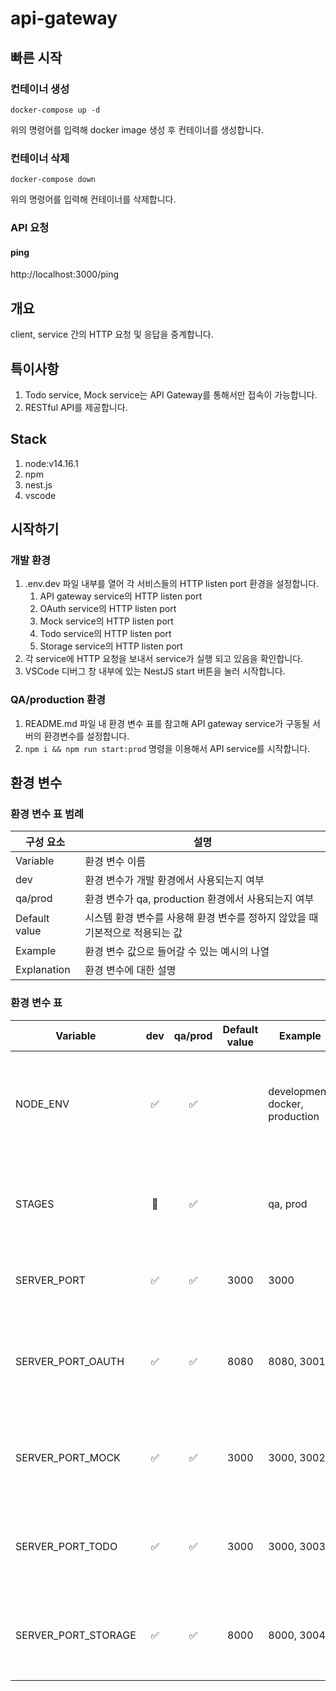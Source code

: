 # api-gateway

## 빠른 시작

### 컨테이너 생성

```
docker-compose up -d
```

위의 명령어를 입력해 docker image 생성 후 컨테이너를 생성합니다.

### 컨테이너 삭제

```
docker-compose down
```

위의 명령어를 입력해 컨테이너를 삭제합니다.

### API 요청

#### ping

http://localhost:3000/ping

## 개요

client, service 간의 HTTP 요청 및 응답을 중계합니다.

## 특이사항

1. Todo service, Mock service는 API Gateway를 통해서만 접속이 가능합니다.
1. RESTful API를 제공합니다.

## Stack

1. node:v14.16.1
1. npm
1. nest.js
1. vscode

## 시작하기

### 개발 환경

1. .env.dev 파일 내부를 열어 각 서비스들의 HTTP listen port 환경을 설정합니다.
   1. API gateway service의 HTTP listen port
   1. OAuth service의 HTTP listen port
   1. Mock service의 HTTP listen port
   1. Todo service의 HTTP listen port
   1. Storage service의 HTTP listen port
1. 각 service에 HTTP 요청을 보내서 service가 실행 되고 있음을 확인합니다.
1. VSCode 디버그 창 내부에 있는 NestJS start 버튼을 눌러 시작합니다.

### QA/production 환경

1. README.md 파일 내 환경 변수 표를 참고해 API gateway service가 구동될 서버의 환경변수를 설정합니다.
1. `npm i && npm run start:prod` 명령을 이용해서 API service를 시작합니다.

## 환경 변수

### 환경 변수 표 범례

| 구성 요소     | 설명                                                                          |
| ------------- | ----------------------------------------------------------------------------- |
| Variable      | 환경 변수 이름                                                                |
| dev           | 환경 변수가 개발 환경에서 사용되는지 여부                                     |
| qa/prod       | 환경 변수가 qa, production 환경에서 사용되는지 여부                           |
| Default value | 시스템 환경 변수를 사용해 환경 변수를 정하지 않았을 때 기본적으로 적용되는 값 |
| Example       | 환경 변수 값으로 들어갈 수 있는 예시의 나열                                   |
| Explanation   | 환경 변수에 대한 설명                                                         |

### 환경 변수 표

| Variable            | dev | qa/prod | Default value | Example                         | Explanation                                                                        |
| ------------------- | :-: | :-----: | :-----------: | ------------------------------- | ---------------------------------------------------------------------------------- |
| NODE_ENV            | ✅  |   ✅    |               | development, docker, production | `NodeJS 실행 환경` 을 설정하는 값으로, 미리 선언한 npm 스크립트로 값이 설정됩니다. |
| STAGES              | 🚫  |   ✅    |               | qa, prod                        | `k8s에서` 실행 환경에 맞는 svc를 연결 및 디버깅을 위해 사용되는 값입니다.          |
| SERVER_PORT         | ✅  |   ✅    |     3000      | 3000                            | API 서비스의 `HTTP Listen port` 값입니다.                                          |
| SERVER_PORT_OAUTH   | ✅  |   ✅    |     8080      | 8080, 3001                      | JWT 인증을 위한 OAuth 서비스와 연동을 위한 `HTTP Listen port` 값입니다.            |
| SERVER_PORT_MOCK    | ✅  |   ✅    |     3000      | 3000, 3002                      | API 서비스의 구동을 위한 Mock 서비스의 `HTTP Listen port` 값입니다.                |
| SERVER_PORT_TODO    | ✅  |   ✅    |    3000‍️     | 3000, 3003                      | API 서비스 구동을 위한 Todo 서비스의 `HTTP Listen port` 값입니다.                  |
| SERVER_PORT_STORAGE | ✅  |   ✅    |     8000      | 8000, 3004                      | API 서비스 구동을 위한 File 서비스의 `HTTP Listen port` 값입니다.                  |
